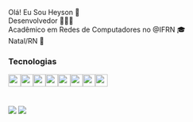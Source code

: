 Olá! Eu Sou Heyson 👋<br>
Desenvolvedor 👨🏽‍💻<br>
Acadêmico em Redes de Computadores no @IFRN 🎓<br>
Natal/RN 📍
<h3>Tecnologias</h3>
<div style="display:flex;">
<img src="https://cdn.jsdelivr.net/gh/devicons/devicon@latest/icons/javascript/javascript-original.svg" width=25px heigth=25px />
<img src="https://cdn.jsdelivr.net/gh/devicons/devicon@latest/icons/react/react-original.svg" width=25px heigth=25px />          
<img src="https://cdn.jsdelivr.net/gh/devicons/devicon@latest/icons/python/python-original.svg"  width=25px heigth=25px />
<img src="https://cdn.jsdelivr.net/gh/devicons/devicon@latest/icons/mysql/mysql-original.svg"  width=25px heigth=25px  />
<img src="https://cdn.jsdelivr.net/gh/devicons/devicon@latest/icons/amazonwebservices/amazonwebservices-plain-wordmark.svg" width=25px heigth=25px />
<img src="https://cdn.jsdelivr.net/gh/devicons/devicon@latest/icons/nodejs/nodejs-original.svg" width=25px heigth=25px />          
<img src="https://cdn.jsdelivr.net/gh/devicons/devicon@latest/icons/html5/html5-original.svg"  width=25px heigth=25px />
<img src="https://cdn.jsdelivr.net/gh/devicons/devicon@latest/icons/css3/css3-original.svg"  width=25px heigth=25px />
          
        
          
</div>          
          
          

#
![](https://github-readme-stats.vercel.app/api?username=heysonsilva&theme=nightowl&hide_border=true&include_all_commits=true&count_private=false)
![](https://github-readme-streak-stats.herokuapp.com/?user=heysonsilva&theme=nightowl&hide_border=true)<br/>
